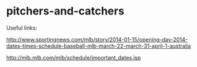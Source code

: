 pitchers-and-catchers
=====================

Useful links:

http://www.sportingnews.com/mlb/story/2014-01-15/opening-day-2014-dates-times-schedule-baseball-mlb-march-22-march-31-april-1-australia

http://mlb.mlb.com/mlb/schedule/important_dates.jsp
